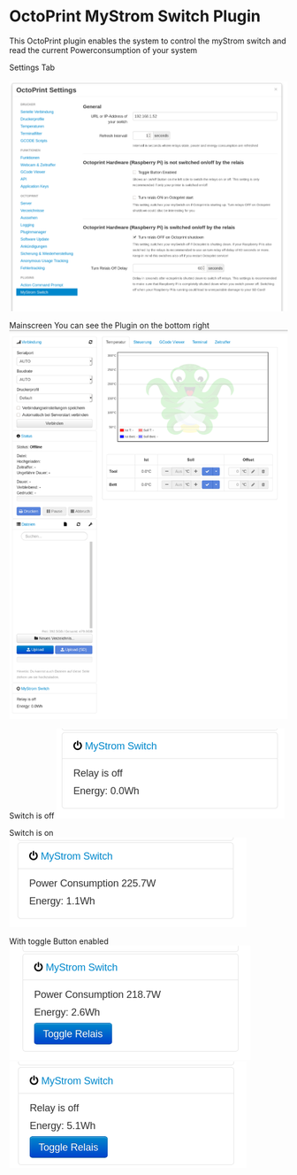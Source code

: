# OctoPrint MyStrom Switch Plugin

This OctoPrint plugin enables the system to control the myStrom switch and read the current Powerconsumption of your system

Settings Tab

![settings](settings_page.png)

Mainscreen
You can see the Plugin on the bottom right
![Mainscreen](fullscreen.png)

Switch is off
![Switch off](sidebar_off.png)

Switch is on
![Switch on](sidebar_on.png)

With toggle Button enabled
![toggle on](sidebar_on_button.png)
![toggle off](sidebar_off_button.png)